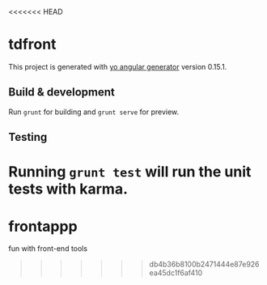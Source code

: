 <<<<<<< HEAD
# tdfront

This project is generated with [yo angular generator](https://github.com/yeoman/generator-angular)
version 0.15.1.

## Build & development

Run `grunt` for building and `grunt serve` for preview.

## Testing

Running `grunt test` will run the unit tests with karma.
=======
# frontappp
fun with front-end tools
>>>>>>> db4b36b8100b2471444e87e926ea45dc1f6af410
